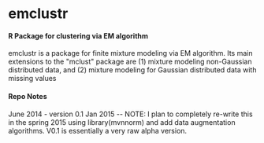 emclustr
========

#### R Package for clustering via EM algorithm
emclustr is a package for finite mixture modeling via EM
algorithm. Its main extensions to the "mclust" package are (1) mixture
modeling non-Gaussian distributed data, and (2) mixture modeling for
Gaussian distributed data with missing values
    
#### Repo Notes
June 2014 - version 0.1
Jan 2015 -- NOTE: I plan to completely re-write this in the spring 2015 using library(mvnnorm) and add data augmentation algorithms. V0.1 is essentially a very raw alpha version.
